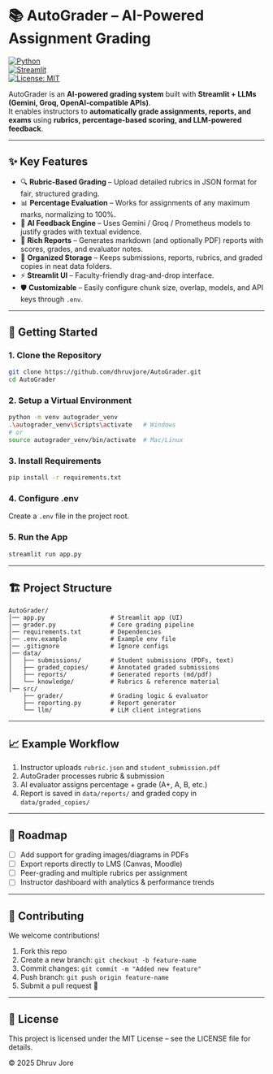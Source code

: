 # 📚 AutoGrader – AI-Powered Assignment Grading

[![Python](https://img.shields.io/badge/python-3.9%2B-blue.svg)](https://www.python.org/)  
[![Streamlit](https://img.shields.io/badge/Streamlit-App-red.svg)](https://streamlit.io/)  
[![License: MIT](https://img.shields.io/badge/License-MIT-green.svg)](LICENSE)  

AutoGrader is an **AI-powered grading system** built with **Streamlit + LLMs (Gemini, Groq, OpenAI-compatible APIs)**.  
It enables instructors to **automatically grade assignments, reports, and exams** using **rubrics, percentage-based scoring, and LLM-powered feedback**.  

---

## ✨ Key Features

- 🔍 **Rubric-Based Grading** – Upload detailed rubrics in JSON format for fair, structured grading.  
- 📊 **Percentage Evaluation** – Works for assignments of any maximum marks, normalizing to 100%.  
- 🧠 **AI Feedback Engine** – Uses Gemini / Groq / Prometheus models to justify grades with textual evidence.  
- 📑 **Rich Reports** – Generates markdown (and optionally PDF) reports with scores, grades, and evaluator notes.  
- 📂 **Organized Storage** – Keeps submissions, reports, rubrics, and graded copies in neat data folders.  
- ⚡ **Streamlit UI** – Faculty-friendly drag-and-drop interface.  
- 🛡️ **Customizable** – Easily configure chunk size, overlap, models, and API keys through `.env`.  

---

## 🚀 Getting Started

### 1. Clone the Repository
```bash
git clone https://github.com/dhruvjore/AutoGrader.git
cd AutoGrader
```

### 2. Setup a Virtual Environment
```bash
python -m venv autograder_venv
.\autograder_venv\Scripts\activate   # Windows
# or
source autograder_venv/bin/activate  # Mac/Linux
```

### 3. Install Requirements
```bash
pip install -r requirements.txt
```

### 4. Configure .env
Create a `.env` file in the project root.


### 5. Run the App
```bash
streamlit run app.py
```

---

## 🏗️ Project Structure

```
AutoGrader/
│── app.py                  # Streamlit app (UI)
│── grader.py               # Core grading pipeline
│── requirements.txt        # Dependencies
│── .env.example            # Example env file
│── .gitignore              # Ignore configs
│── data/
│   ├── submissions/        # Student submissions (PDFs, text)
│   ├── graded_copies/      # Annotated graded submissions
│   ├── reports/            # Generated reports (md/pdf)
│   └── knowledge/          # Rubrics & reference material
│── src/
    ├── grader/             # Grading logic & evaluator
    ├── reporting.py        # Report generator
    └── llm/                # LLM client integrations
```

---

## 📈 Example Workflow

1. Instructor uploads `rubric.json` and `student_submission.pdf`
2. AutoGrader processes rubric & submission
3. AI evaluator assigns percentage + grade (A+, A, B, etc.)
4. Report is saved in `data/reports/` and graded copy in `data/graded_copies/`

---

## 🔮 Roadmap

- [ ] Add support for grading images/diagrams in PDFs
- [ ] Export reports directly to LMS (Canvas, Moodle)
- [ ] Peer-grading and multiple rubrics per assignment
- [ ] Instructor dashboard with analytics & performance trends

---

## 🤝 Contributing

We welcome contributions!

1. Fork this repo
2. Create a new branch: `git checkout -b feature-name`
3. Commit changes: `git commit -m "Added new feature"`
4. Push branch: `git push origin feature-name`
5. Submit a pull request 🚀

---

## 📜 License

This project is licensed under the MIT License – see the LICENSE file for details.

© 2025 Dhruv Jore
